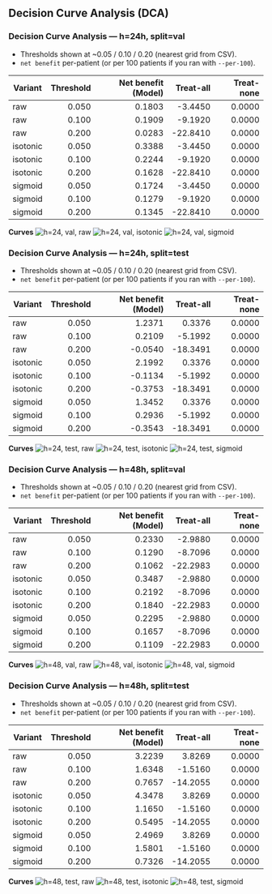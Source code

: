 ## Decision Curve Analysis (DCA)

### Decision Curve Analysis — h=24h, split=val

- Thresholds shown at ~0.05 / 0.10 / 0.20 (nearest grid from CSV).
- `net benefit` per-patient (or per 100 patients if you ran with `--per-100`).

| Variant | Threshold | Net benefit (Model) | Treat-all | Treat-none |
|---|---:|---:|---:|---:|
| raw | 0.050 | 0.1803 | -3.4450 | 0.0000 |
| raw | 0.100 | 0.1909 | -9.1920 | 0.0000 |
| raw | 0.200 | 0.0283 | -22.8410 | 0.0000 |
| isotonic | 0.050 | 0.3388 | -3.4450 | 0.0000 |
| isotonic | 0.100 | 0.2244 | -9.1920 | 0.0000 |
| isotonic | 0.200 | 0.1628 | -22.8410 | 0.0000 |
| sigmoid | 0.050 | 0.1724 | -3.4450 | 0.0000 |
| sigmoid | 0.100 | 0.1279 | -9.1920 | 0.0000 |
| sigmoid | 0.200 | 0.1345 | -22.8410 | 0.0000 |

**Curves**
![h=24, val, raw](/public/home/aojiang/mimic/lymphoma-ewarn/outputs/figures/dca_h24_val.png)
![h=24, val, isotonic](/public/home/aojiang/mimic/lymphoma-ewarn/outputs/figures/dca_h24_val_cal_isotonic.png)
![h=24, val, sigmoid](/public/home/aojiang/mimic/lymphoma-ewarn/outputs/figures/dca_h24_val_cal_sigmoid.png)

### Decision Curve Analysis — h=24h, split=test

- Thresholds shown at ~0.05 / 0.10 / 0.20 (nearest grid from CSV).
- `net benefit` per-patient (or per 100 patients if you ran with `--per-100`).

| Variant | Threshold | Net benefit (Model) | Treat-all | Treat-none |
|---|---:|---:|---:|---:|
| raw | 0.050 | 1.2371 | 0.3376 | 0.0000 |
| raw | 0.100 | 0.2109 | -5.1992 | 0.0000 |
| raw | 0.200 | -0.0540 | -18.3491 | 0.0000 |
| isotonic | 0.050 | 2.1992 | 0.3376 | 0.0000 |
| isotonic | 0.100 | -0.1134 | -5.1992 | 0.0000 |
| isotonic | 0.200 | -0.3753 | -18.3491 | 0.0000 |
| sigmoid | 0.050 | 1.3452 | 0.3376 | 0.0000 |
| sigmoid | 0.100 | 0.2936 | -5.1992 | 0.0000 |
| sigmoid | 0.200 | -0.3543 | -18.3491 | 0.0000 |

**Curves**
![h=24, test, raw](/public/home/aojiang/mimic/lymphoma-ewarn/outputs/figures/dca_h24_test.png)
![h=24, test, isotonic](/public/home/aojiang/mimic/lymphoma-ewarn/outputs/figures/dca_h24_test_cal_isotonic.png)
![h=24, test, sigmoid](/public/home/aojiang/mimic/lymphoma-ewarn/outputs/figures/dca_h24_test_cal_sigmoid.png)

### Decision Curve Analysis — h=48h, split=val

- Thresholds shown at ~0.05 / 0.10 / 0.20 (nearest grid from CSV).
- `net benefit` per-patient (or per 100 patients if you ran with `--per-100`).

| Variant | Threshold | Net benefit (Model) | Treat-all | Treat-none |
|---|---:|---:|---:|---:|
| raw | 0.050 | 0.2330 | -2.9880 | 0.0000 |
| raw | 0.100 | 0.1290 | -8.7096 | 0.0000 |
| raw | 0.200 | 0.1062 | -22.2983 | 0.0000 |
| isotonic | 0.050 | 0.3487 | -2.9880 | 0.0000 |
| isotonic | 0.100 | 0.2192 | -8.7096 | 0.0000 |
| isotonic | 0.200 | 0.1840 | -22.2983 | 0.0000 |
| sigmoid | 0.050 | 0.2295 | -2.9880 | 0.0000 |
| sigmoid | 0.100 | 0.1657 | -8.7096 | 0.0000 |
| sigmoid | 0.200 | 0.1109 | -22.2983 | 0.0000 |

**Curves**
![h=48, val, raw](/public/home/aojiang/mimic/lymphoma-ewarn/outputs/figures/dca_h48_val.png)
![h=48, val, isotonic](/public/home/aojiang/mimic/lymphoma-ewarn/outputs/figures/dca_h48_val_cal_isotonic.png)
![h=48, val, sigmoid](/public/home/aojiang/mimic/lymphoma-ewarn/outputs/figures/dca_h48_val_cal_sigmoid.png)

### Decision Curve Analysis — h=48h, split=test

- Thresholds shown at ~0.05 / 0.10 / 0.20 (nearest grid from CSV).
- `net benefit` per-patient (or per 100 patients if you ran with `--per-100`).

| Variant | Threshold | Net benefit (Model) | Treat-all | Treat-none |
|---|---:|---:|---:|---:|
| raw | 0.050 | 3.2239 | 3.8269 | 0.0000 |
| raw | 0.100 | 1.6348 | -1.5160 | 0.0000 |
| raw | 0.200 | 0.7657 | -14.2055 | 0.0000 |
| isotonic | 0.050 | 4.3478 | 3.8269 | 0.0000 |
| isotonic | 0.100 | 1.1650 | -1.5160 | 0.0000 |
| isotonic | 0.200 | 0.5495 | -14.2055 | 0.0000 |
| sigmoid | 0.050 | 2.4969 | 3.8269 | 0.0000 |
| sigmoid | 0.100 | 1.5801 | -1.5160 | 0.0000 |
| sigmoid | 0.200 | 0.7326 | -14.2055 | 0.0000 |

**Curves**
![h=48, test, raw](/public/home/aojiang/mimic/lymphoma-ewarn/outputs/figures/dca_h48_test.png)
![h=48, test, isotonic](/public/home/aojiang/mimic/lymphoma-ewarn/outputs/figures/dca_h48_test_cal_isotonic.png)
![h=48, test, sigmoid](/public/home/aojiang/mimic/lymphoma-ewarn/outputs/figures/dca_h48_test_cal_sigmoid.png)


